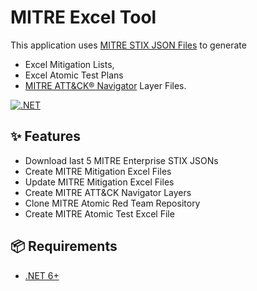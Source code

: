 # MITRE Excel Tool

This application uses [MITRE STIX JSON Files](https://github.com/mitre-attack/attack-stix-data/) to generate 
- Excel Mitigation Lists, 
- Excel Atomic Test Plans
- [MITRE ATT&CK® Navigator](https://mitre-attack.github.io/attack-navigator/) Layer Files.

[![.NET](https://github.com/gengar9494/MITRE_ATTACK/actions/workflows/dotnet.yml/badge.svg)](https://github.com/gengar9494/MITRE_ATTACK/actions/workflows/dotnet.yml)

## ✨ Features

- Download last 5 MITRE Enterprise STIX JSONs
- Create MITRE Mitigation Excel Files
- Update MITRE Mitigation Excel Files
- Create MITRE ATT&CK Navigator Layers
- Clone MITRE Atomic Red Team Repository
- Create MITRE Atomic Test Excel File

## 📦 Requirements

- [.NET 6+](https://dotnet.microsoft.com/en-us/download)